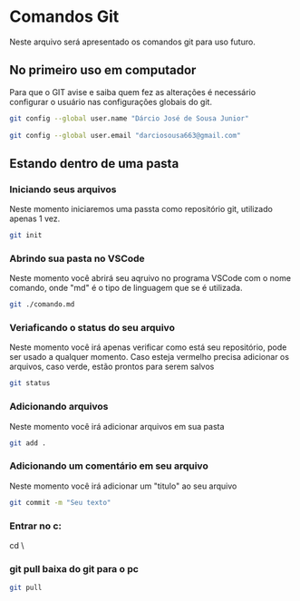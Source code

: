 # Comandos Git
Neste arquivo será apresentado os comandos git para uso futuro.
 
## No primeiro uso em computador
Para que o GIT avise e saiba quem fez as alterações é necessário configurar o usuário nas configurações globais do git.
 
```bash
git config --global user.name "Dárcio José de Sousa Junior"
 
git config --global user.email "darciosousa663@gmail.com"
```
 
## Estando dentro de uma pasta
 
### Iniciando seus arquivos
Neste momento iniciaremos uma passta como repositório git, utilizado apenas 1 vez.
 
```bash
git init
```
 
### Abrindo sua pasta no VSCode
Neste momento você abrirá seu aqruivo no programa VSCode com o nome comando, onde "md" é o tipo de linguagem que se é utilizada.
 
```bash
git ./comando.md
```
 
### Veriaficando o status do seu arquivo
Neste momento você irá apenas verificar como está seu repositório, pode ser usado a qualquer momento. Caso esteja vermelho precisa adicionar os arquivos, caso verde, estão prontos para serem salvos
 
```bash
git status
```
 
### Adicionando arquivos
Neste momento você irá adicionar arquivos em sua pasta
 
```bash
git add .
```
 
### Adicionando um comentário em seu arquivo
Neste momento você irá adicionar um "titulo" ao seu arquivo
 
```bash
git commit -m "Seu texto"
```
 
### Entrar no c:
 
cd \

### git pull baixa do git para o pc

```bash
git pull
```
